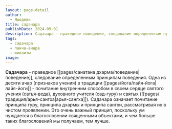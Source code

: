 ```yaml
---
layout: page-detail
author:
  - Яшодеви
title: садачара
publishDate: 2024-09-01
description: Садачара - праведное поведение, следование определенным принципам поведения. Одна из десяти ачар (признаков учения) в традиции лайя-йоги - почитание внутренним способом в своем сердце святого учения (сатья-веда), духовного учителя (сад-гуру) и святых (арья-сангха).
tags:
  - садачара
  - панча-ачара
  - шиваизм
image:
---
```

**Садачара** - праведное [[pages/санатана дхарма/поведение|поведение]], следование определенным принципам поведения. Одна из десяти ачар (признаков учения) в традиции [[pages/йога/лайя-йога|лайя-йоги]] - почитание внутренним способом в своем сердце святого учения (сатья-веда), духовного учителя (сад-гуру) и святых ([[pages/традиция/арья-сангха|арья-сангха]]). Садачара означает почитание принципа гуру, принципа дхармы и принципа сангхи, рассматривая их в чистом проявлении. Это очень важный принцип, поскольку ум нуждается в благословении священными объектами, и чем больше таких благословений мы получаем, тем лучше.

